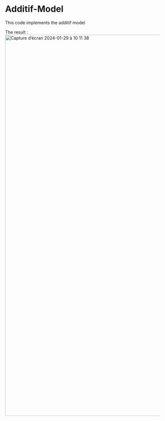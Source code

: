 # Additif-Model
This code implements the additif model

The result :
<img width="1243" alt="Capture d’écran 2024-01-29 à 10 11 38" src="https://github.com/kwwl/Additif-Model/assets/155566997/19571a04-697b-40de-94f7-90b485a14b02">
